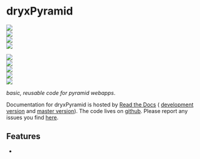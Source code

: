 # dryxPyramid

<!-- INFO BADGES -->  

[![](https://img.shields.io/pypi/pyversions/dryxPyramid)](https://pypi.org/project/dryxPyramid/)  
[![](https://img.shields.io/pypi/v/dryxPyramid)](https://pypi.org/project/dryxPyramid/)  
[![](https://img.shields.io/github/license/thespacedoctor/dryxPyramid)](https://github.com/thespacedoctor/dryxPyramid)  
[![](https://img.shields.io/pypi/dm/dryxPyramid)](https://pypi.org/project/dryxPyramid/)  

<!-- STATUS BADGES -->  

[![](http://167.99.90.204:8080/buildStatus/icon?job=dryxPyramid%2Fmaster&subject=build%20master)](http://167.99.90.204:8080/blue/organizations/jenkins/dryxPyramid/activity?branch=master)  
[![](http://167.99.90.204:8080/buildStatus/icon?job=dryxPyramid%2Fdevelop&subject=build%20dev)](http://167.99.90.204:8080/blue/organizations/jenkins/dryxPyramid/activity?branch=develop)  
[![](https://cdn.jsdelivr.net/gh/thespacedoctor/dryxPyramid@master/coverage.svg)](https://raw.githack.com/thespacedoctor/dryxPyramid/master/htmlcov/index.html)  
[![](https://readthedocs.org/projects/dryxPyramid/badge/?version=master)](https://dryxPyramid.readthedocs.io/en/master/)  
[![](https://img.shields.io/github/issues/thespacedoctor/dryxPyramid/type:%20bug?label=bug%20issues)](https://github.com/thespacedoctor/dryxPyramid/issues?q=is%3Aissue+is%3Aopen+label%3A%22type%3A+bug%22+)  

*basic, reusable code for pyramid webapps*.

Documentation for dryxPyramid is hosted by [Read the Docs](https://dryxPyramid.readthedocs.io/en/master/) (
[development version](https://dryxPyramid.readthedocs.io/en/develop/) and [master version](https://dryxPyramid.readthedocs.io/en/master/)). The code lives on [github](https://github.com/thespacedoctor/dryxPyramid). Please report any issues you find [here](https://github.com/thespacedoctor/dryxPyramid/issues).

## Features

* 



